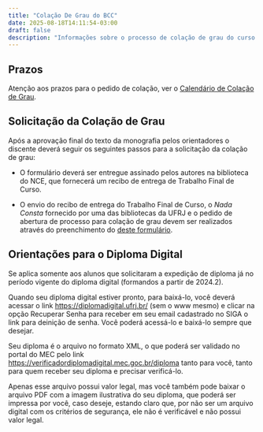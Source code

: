```yaml
---
title: "Colação De Grau do BCC"
date: 2025-08-18T14:11:54-03:00
draft: false
description: "Informações sobre o processo de colação de grau do curso de Ciência da Computação"
---
```


## Prazos

Atenção aos prazos para o pedido de colação, ver o [Calendário de Colação de Grau](https://docs.google.com/document/d/18gGvOitYY2EKCA4NYzFS9ojt7zEcYLjz2McwahfEMWM/edit?usp=sharing).

## Solicitação da Colação de Grau

Após a aprovação final do texto da monografia pelos orientadores o discente deverá seguir os seguintes passos para a solicitação da colação de grau:

- O formulário deverá ser entregue assinado pelos autores na biblioteca do NCE, que fornecerá um recibo de entrega de Trabalho Final de Curso.

- O envio do recibo de entrega do Trabalho Final de Curso, o _Nada Consta_ fornecido por uma das bibliotecas da UFRJ e o pedido de abertura de processo para colação de grau devem ser realizados através do preenchimento do [deste formulário](https://forms.gle/R241zqZDctHg5aVB9).

## Orientações para o Diploma Digital

Se aplica somente aos alunos que solicitaram a expedição de diploma já no período vigente do diploma digital (formandos a partir de 2024.2).

Quando seu diploma digital estiver pronto, para baixá-lo, você deverá acessar o link https://diplomadigital.ufrj.br/ (sem o www mesmo) e clicar na opção Recuperar Senha para receber em seu email cadastrado no SIGA o link para deinição de senha. Você poderá acessá-lo e baixá-lo sempre que desejar.

Seu diploma é o arquivo no formato XML, o que poderá ser validado no portal do MEC pelo link https://verificadordiplomadigital.mec.goc.br/diploma tanto para você, tanto para quem receber seu diploma e precisar verificá-lo.

Apenas esse arquivo possui valor legal, mas você também pode baixar o arquivo PDF com a imagem ilustrativa do seu diploma, que poderá ser impressa por você, caso deseje, estando claro que, por não ser um arquivo digital com os critérios de segurança, ele não é verificável e não possui valor legal.

